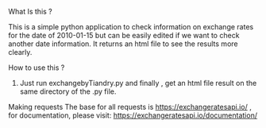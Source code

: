 What Is this ?

This is a simple python application to check information on exchange rates for the date of 2010-01-15 but can be easily edited if we want to check another date information.
It returns an html file to see the results more clearly.

How to use this ?
1. Just run exchangebyTiandry.py and finally , get an html file result on the same directory of the .py file.

Making requests
The base for all requests is https://exchangeratesapi.io/ , for documentation, please visit: https://exchangeratesapi.io/documentation/